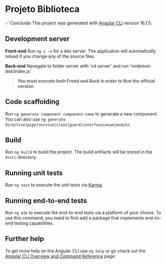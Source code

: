 # Projeto Biblioteca
✅ Concluido
This project was generated with [Angular CLI](https://github.com/angular/angular-cli) version 16.1.5.

## Development server

**Front-end**
Run `ng s -o` for a dev server. The application will automatically reload if you change any of the source files.

**Back-end**
Navegate to folder server with 'cd server' and run 'nodemon dist/index.js'
> **You must execute both Frond and Back in order to Run the official version**

## Code scaffolding

Run `ng generate component component-name` to generate a new component. You can also use `ng generate directive|pipe|service|class|guard|interface|enum|module`.

## Build

Run `ng build` to build the project. The build artifacts will be stored in the `dist/` directory.

## Running unit tests

Run `ng test` to execute the unit tests via [Karma](https://karma-runner.github.io).

## Running end-to-end tests

Run `ng e2e` to execute the end-to-end tests via a platform of your choice. To use this command, you need to first add a package that implements end-to-end testing capabilities.

## Further help

To get more help on the Angular CLI use `ng help` or go check out the [Angular CLI Overview and Command Reference](https://angular.io/cli) page.
